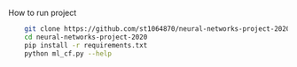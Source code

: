 How to run project

```bash
    git clone https://github.com/st1064870/neural-networks-project-2020.git
    cd neural-networks-project-2020
    pip install -r requirements.txt
    python ml_cf.py --help
```